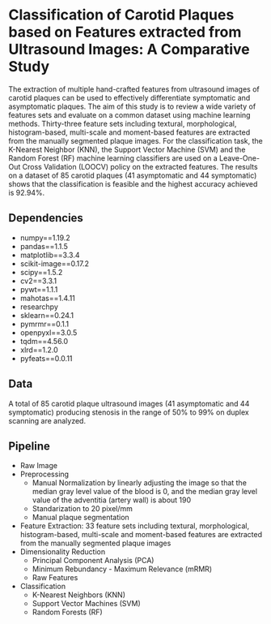# Classification of Carotid Plaques based on Features extracted from Ultrasound Images: A Comparative Study

The extraction of multiple hand-crafted features from ultrasound images of carotid plaques can be used to effectively differentiate symptomatic and asymptomatic plaques. The aim of this study is to review a wide variety of features sets and evaluate on a common dataset using machine learning methods. Thirty-three feature sets including textural, morphological, histogram-based, multi-scale and moment-based features are extracted from the manually segmented plaque images. For the classification task, the K-Nearest Neighbor (KNN), the Support Vector Machine (SVM) and the Random Forest (RF) machine learning classifiers are used on a Leave-One-Out Cross Validation (LOOCV) policy on the extracted features. The results on a dataset of 85 carotid plaques (41 asymptomatic and 44 symptomatic) shows that the classification is feasible and the highest accuracy achieved is 92.94%.

## Dependencies

* numpy==1.19.2
* pandas==1.1.5
* matplotlib==3.3.4
* scikit-image==0.17.2
* scipy==1.5.2
* cv2==3.3.1
* pywt==1.1.1
* mahotas==1.4.11
* researchpy
* sklearn==0.24.1
* pymrmr==0.1.1
* openpyxl==3.0.5
* tqdm==4.56.0
* xlrd==1.2.0
* pyfeats==0.0.11

## Data

A total of 85 carotid plaque ultrasound images (41 asymptomatic and 44 symptomatic) producing stenosis in the range of 50% to 99% on duplex scanning are analyzed.

## Pipeline

* Raw Image
* Preprocessing
    * Manual Normalization by linearly adjusting the image so that the median gray level value of the blood is 0, and the median gray level value of the adventitia (artery wall) is about 190
    * Standarization to 20 pixel/mm
    * Manual plaque segmentation
* Feature Extraction: 33 feature sets including textural, morphological, histogram-based, multi-scale and moment-based features are extracted from the manually segmented plaque images
* Dimensionality Reduction
    * Principal Component Analysis (PCA)
    * Minimum Rebundancy - Maximum Relevance (mRMR)
    * Raw Features
* Classification
    * K-Nearest Neighbors (KNN)
    * Support Vector Machines (SVM)
    * Random Forests (RF)


